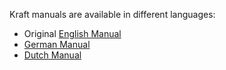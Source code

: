 Kraft manuals are available in different languages:

- Original [English Manual](manuals/index-en.html)
- [German Manual](manuals/index-de.html)
- [Dutch Manual](manuals/index-nl.html)


